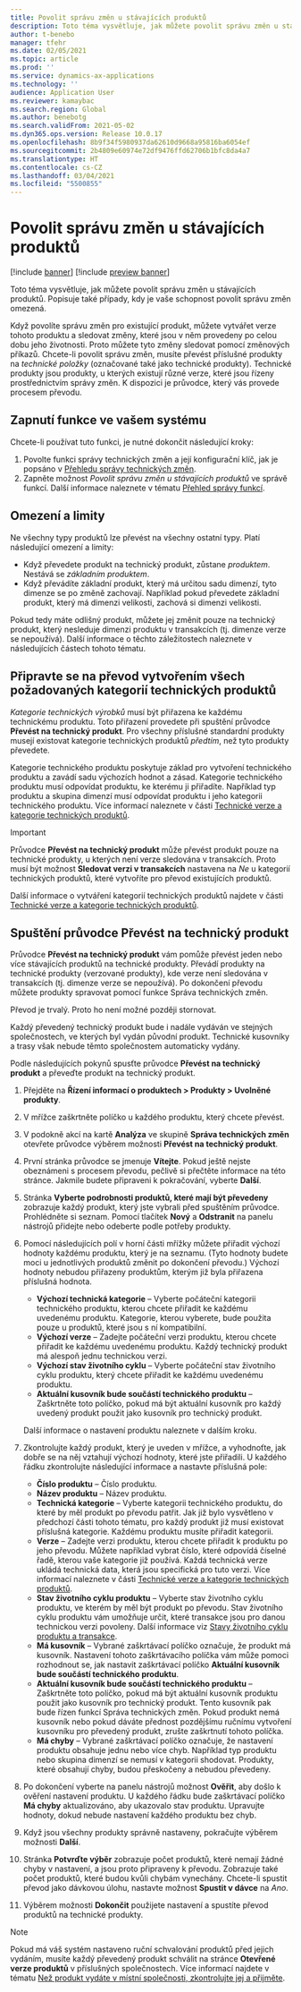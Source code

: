 ```yaml
---
title: Povolit správu změn u stávajících produktů
description: Toto téma vysvětluje, jak můžete povolit správu změn u stávajících produktů. Popisuje také případy, kdy je vaše schopnost povolit správu změn omezená.
author: t-benebo
manager: tfehr
ms.date: 02/05/2021
ms.topic: article
ms.prod: ''
ms.service: dynamics-ax-applications
ms.technology: ''
audience: Application User
ms.reviewer: kamaybac
ms.search.region: Global
ms.author: benebotg
ms.search.validFrom: 2021-05-02
ms.dyn365.ops.version: Release 10.0.17
ms.openlocfilehash: 8b9f34f5980937da62610d9668a95816ba6054ef
ms.sourcegitcommit: 2b4809e60974e72df9476ffd62706b1bfc8da4a7
ms.translationtype: HT
ms.contentlocale: cs-CZ
ms.lasthandoff: 03/04/2021
ms.locfileid: "5500855"
---
```

# <a name="enable-change-management-on-existing-products"></a>Povolit správu změn u stávajících produktů

[!include [banner](../../includes/banner.md)]
[!include [preview banner](../includes/preview-banner.md)]

Toto téma vysvětluje, jak můžete povolit správu změn u stávajících produktů. Popisuje také případy, kdy je vaše schopnost povolit správu změn omezená.

Když povolíte správu změn pro existující produkt, můžete vytvářet verze tohoto produktu a sledovat změny, které jsou v něm provedeny po celou dobu jeho životnosti. Proto můžete tyto změny sledovat pomocí změnových příkazů. Chcete-li povolit správu změn, musíte převést příslušné produkty na *technické položky* (označované také jako technické produkty). Technické produkty jsou produkty, u kterých existují různé verze, které jsou řízeny prostřednictvím správy změn. K dispozici je průvodce, který vás provede procesem převodu.

## <a name="turn-on-the-feature-in-your-system"></a>Zapnutí funkce ve vašem systému

Chcete-li používat tuto funkci, je nutné dokončit následující kroky:

1. Povolte funkci správy technických změn a její konfigurační klíč, jak je popsáno v [Přehledu správy technických změn](product-engineering-overview.md).
1. Zapněte možnost *Povolit správu změn u stávajících produktů* ve správě funkcí. Další informace naleznete v tématu [Přehled správy funkcí](../../fin-ops-core/fin-ops/get-started/feature-management/feature-management-overview.md).

## <a name="restrictions-and-limitations"></a>Omezení a limity

Ne všechny typy produktů lze převést na všechny ostatní typy. Platí následující omezení a limity:

- Když převedete produkt na technický produkt, zůstane *produktem*. Nestává se *základním produktem*.
- Když převádíte základní produkt, který má určitou sadu dimenzí, tyto dimenze se po změně zachovají. Například pokud převedete základní produkt, který má dimenzi velikosti, zachová si dimenzi velikosti.

Pokud tedy máte odlišný produkt, můžete jej změnit pouze na technický produkt, který nesleduje dimenzi produktu v transakcích (tj. dimenze verze se nepoužívá). Další informace o těchto záležitostech naleznete v následujících částech tohoto tématu.

## <a name="prepare-for-conversion-by-creating-all-required-engineering-product-categories"></a>Připravte se na převod vytvořením všech požadovaných kategorií technických produktů

*Kategorie technických výrobků* musí být přiřazena ke každému technickému produktu. Toto přiřazení provedete při spuštění průvodce **Převést na technický produkt**. Pro všechny příslušné standardní produkty musejí existovat kategorie technických produktů *předtím*, než tyto produkty převedete.

Kategorie technického produktu poskytuje základ pro vytvoření technického produktu a zavádí sadu výchozích hodnot a zásad. Kategorie technického produktu musí odpovídat produktu, ke kterému ji přiřadíte. Například typ produktu a skupina dimenzí musí odpovídat produktu i jeho kategorii technického produktu. Více informací naleznete v části [Technické verze a kategorie technických produktů](engineering-versions-product-category.md).

> [!IMPORTANT]
> Průvodce **Převést na technický produkt** může převést produkt pouze na technické produkty, u kterých není verze sledována v transakcích. Proto musí být možnost **Sledovat verzi v transakcích** nastavena na *Ne* u kategorií technických produktů, které vytvoříte pro převod existujících produktů.

Další informace o vytváření kategorií technických produktů najdete v části [Technické verze a kategorie technických produktů](engineering-versions-product-category.md).

## <a name="run-the-convert-to-engineering-product-wizard"></a>Spuštění průvodce Převést na technický produkt

Průvodce **Převést na technický produkt** vám pomůže převést jeden nebo více stávajících produktů na technické produkty. Převádí produkty na technické produkty (verzované produkty), kde verze není sledována v transakcích (tj. dimenze verze se nepoužívá). Po dokončení převodu můžete produkty spravovat pomocí funkce Správa technických změn.

Převod je trvalý. Proto ho není možné později stornovat. 

Každý převedený technický produkt bude i nadále vydáván ve stejných společnostech, ve kterých byl vydán původní produkt. Technické kusovníky a trasy však nebude těmto společnostem automaticky vydány.

Podle následujících pokynů spusťte průvodce **Převést na technický produkt** a převeďte produkt na technický produkt.

1. Přejděte na **Řízení informací o produktech \> Produkty \> Uvolněné produkty**.
1. V mřížce zaškrtněte políčko u každého produktu, který chcete převést.
1. V podokně akcí na kartě **Analýza** ve skupině **Správa technických změn** otevřete průvodce výběrem možnosti **Převést na technický produkt**.
1. První stránka průvodce se jmenuje **Vítejte**. Pokud ještě nejste obeznámeni s procesem převodu, pečlivě si přečtěte informace na této stránce. Jakmile budete připraveni k pokračování, vyberte **Další**.
1. Stránka **Vyberte podrobnosti produktů, které mají být převedeny** zobrazuje každý produkt, který jste vybrali před spuštěním průvodce. Prohlédněte si seznam. Pomocí tlačítek **Nový** a **Odstranit** na panelu nástrojů přidejte nebo odeberte podle potřeby produkty.
1. Pomocí následujících polí v horní části mřížky můžete přiřadit výchozí hodnoty každému produktu, který je na seznamu. (Tyto hodnoty budete moci u jednotlivých produktů změnit po dokončení převodu.) Výchozí hodnoty nebudou přiřazeny produktům, kterým již byla přiřazena příslušná hodnota.

    - **Výchozí technická kategorie** – Vyberte počáteční kategorii technického produktu, kterou chcete přiřadit ke každému uvedenému produktu. Kategorie, kterou vyberete, bude použita pouze u produktů, které jsou s ní kompatibilní.
    - **Výchozí verze** – Zadejte počáteční verzi produktu, kterou chcete přiřadit ke každému uvedenému produktu. Každý technický produkt má alespoň jednu technickou verzi.
    - **Výchozí stav životního cyklu** – Vyberte počáteční stav životního cyklu produktu, který chcete přiřadit ke každému uvedenému produktu.
    - **Aktuální kusovník bude součástí technického produktu** – Zaškrtněte toto políčko, pokud má být aktuální kusovník pro každý uvedený produkt použit jako kusovník pro technický produkt.

    Další informace o nastavení produktu naleznete v dalším kroku.

1. Zkontrolujte každý produkt, který je uveden v mřížce, a vyhodnoťte, jak dobře se na něj vztahují výchozí hodnoty, které jste přiřadili. U každého řádku zkontrolujte následující informace a nastavte příslušná pole:

    - **Číslo produktu** – Číslo produktu.
    - **Název produktu** – Název produktu.
    - **Technická kategorie** – Vyberte kategorii technického produktu, do které by měl produkt po převodu patřit. Jak již bylo vysvětleno v předchozí části tohoto tématu, pro každý produkt již musí existovat příslušná kategorie. Každému produktu musíte přiřadit kategorii.
    - **Verze** – Zadejte verzi produktu, kterou chcete přiřadit k produktu po jeho převodu. Můžete například vybrat číslo, které odpovídá číselné řadě, kterou vaše kategorie již používá. Každá technická verze ukládá technická data, která jsou specifická pro tuto verzi. Více informací naleznete v části [Technické verze a kategorie technických produktů](engineering-versions-product-category.md).
    - **Stav životního cyklu produktu** – Vyberte stav životního cyklu produktu, ve kterém by měl být produkt po převodu. Stav životního cyklu produktu vám umožňuje určit, které transakce jsou pro danou technickou verzi povoleny. Další informace viz [Stavy životního cyklu produktu a transakce](product-lifecycle-state-transactions.md).
    - **Má kusovník** – Vybrané zaškrtávací políčko označuje, že produkt má kusovník. Nastavení tohoto zaškrtávacího políčka vám může pomoci rozhodnout se, jak nastavit zaškrtávací políčko **Aktuální kusovník bude součástí technického produktu**.
    - **Aktuální kusovník bude součástí technického produktu** – Zaškrtněte toto políčko, pokud má být aktuální kusovník produktu použit jako kusovník pro technický produkt. Tento kusovník pak bude řízen funkcí Správa technických změn. Pokud produkt nemá kusovník nebo pokud dáváte přednost pozdějšímu ručnímu vytvoření kusovníku pro převedený produkt, zrušte zaškrtnutí tohoto políčka.
    - **Má chyby** – Vybrané zaškrtávací políčko označuje, že nastavení produktu obsahuje jednu nebo více chyb. Například typ produktu nebo skupina dimenzí se nemusí v kategorii shodovat. Produkty, které obsahují chyby, budou přeskočeny a nebudou převedeny.

1. Po dokončení vyberte na panelu nástrojů možnost **Ověřit**, aby došlo k ověření nastavení produktu. U každého řádku bude zaškrtávací políčko **Má chyby** aktualizováno, aby ukazovalo stav produktu. Upravujte hodnoty, dokud nebude nastavení každého produktu bez chyb.
1. Když jsou všechny produkty správně nastaveny, pokračujte výběrem možnosti **Další**.
1. Stránka **Potvrďte výběr** zobrazuje počet produktů, které nemají žádné chyby v nastavení, a jsou proto připraveny k převodu. Zobrazuje také počet produktů, které budou kvůli chybám vynechány. Chcete-li spustit převod jako dávkovou úlohu, nastavte možnost **Spustit v dávce** na *Ano*.
1. Výběrem možnosti **Dokončit** použijete nastavení a spustíte převod produktů na technické produkty.

> [!NOTE]
> Pokud má váš systém nastaveno ruční schvalování produktů před jejich vydáním, musíte každý převedený produkt schválit na stránce **Otevřené verze produktů** v příslušných společnostech. Více informací najdete v tématu [Než produkt vydáte v místní společnosti, zkontrolujte jej a přijměte](engineering-scenarios.md#accept).
